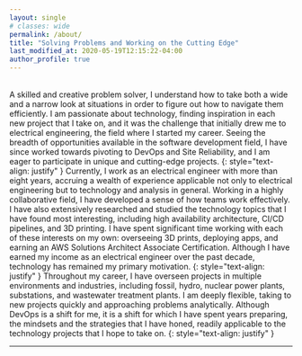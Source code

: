 ```yaml
---
layout: single
# classes: wide
permalink: /about/
title: "Solving Problems and Working on the Cutting Edge"
last_modified_at: 2020-05-19T12:15:22-04:00
author_profile: true
---
```

\
A skilled and creative problem solver, I understand how to take both a wide and a narrow look at situations in order to figure out how to navigate them efficiently. I am passionate about technology, finding inspiration in each new project that I take on, and it was the challenge that initially drew me to electrical engineering, the field where I started my career. Seeing the breadth of opportunities available in the software development field, I have since worked towards pivoting to DevOps and Site Reliability, and I am eager to participate in unique and cutting-edge projects.
{: style="text-align: justify" } 
Currently, I work as an electrical engineer with more than eight years, accruing a wealth of experience applicable not only to electrical engineering but to technology and analysis in general. Working in a highly collaborative field, I have developed a sense of how teams work effectively. I have also extensively researched and studied the technology topics that I have found most interesting, including high availability architecture, CI/CD pipelines, and 3D printing. I have spent significant time working with each of these interests on my own: overseeing 3D prints, deploying apps, and earning an AWS Solutions Architect Associate Certification. Although I have earned my income as an electrical engineer over the past decade, technology has remained my primary motivation.
{: style="text-align: justify" } 
Throughout my career, I have overseen projects in multiple environments and industries, including fossil, hydro, nuclear power plants, substations, and wastewater treatment plants. I am deeply flexible, taking to new projects quickly and approaching problems analytically. Although DevOps is a shift for me, it is a shift for which I have spent years preparing, the mindsets and the strategies that I have honed, readily applicable to the technology projects that I hope to take on. 
{: style="text-align: justify" } 
<!-- In general, organize and categorize your purposes  -->
<!-- This language is very software dev/web dev orientated. Use language that focuses on devops priorities and core values -->
<!-- A skilled and creative problem solver, Scott understands how to take both a wide and a narrow look at situations in order to figure out how to navigate them efficiently. He is passionate about technology, finding inspiration in each new project that he takes on, and it was the challenge that initially drew him to electrical engineering, the field where he started his career. Seeing the breadth of opportunities available in the software development field, he has since pivoted to DevOps, and he is eager to participate in unique and cutting-edge projects.

Previously, Scott worked as an electrical engineer for more than eight years, accruing a wealth of experience applicable not only to electrical engineering but to technology and analysis in general. Working in close proximity to the technology field, he has developed a sense of how DevOps teams work effectively. He has also extensively researched and studied the technology topics that interest him most, including high availability architecture, virtual reality, and 3D printing. He has spent significant time working with each of these technologies on his own: overseeing 3D prints, testing out VR systems, and earning his AWS Solutions Architect Associate Certification. Although he has earned his income as an electrical engineer over the past decade, technology has remained his primary motivation.

Scott discovered he had a passion for technology and computers at a very young age. Together with his father, a systems engineer, they would ping each other over LAN network and talk to each other in the same house this way.  -->

<!-- Add note about how engineering is an art -->


<!-- This is too specificically personal. Aim towards purposeful examples -->
<!-- Scott discovered his passion for technology and computers when he was a young boy. His father is an engineer as well, and he taught Scott to follow his natural interests. All throughout his adolescence, Scott was never short on educational toys, lab equipment, and science books, which his family provided to him, encouraging him to continue learning and practicing his skills as a researcher and problem solver. As supportive as they were, of course, there was some friction over the long hours he would spend on the one computer in the house, making it hard for anyone else to get computer time of their own. Always someone who goes looking for ways forward, Scott built a computer system of his own, sourcing the parts himself.

Programming, web development, robotics, math: these were Scott's obsessions during middle school and high school. Data interpretation and critical thinking came naturally to him, and that and his extreme curiosity led him to immerse himself in his STEM education even further.

In his career, Scott has overseen projects in multiple environments, including fossil, hydro, nuclear power plants, substations, and wastewater treatment plants. He is deeply flexible, taking to new projects quickly and approaching problems analytically. Although DevOps is a shift for him, it is a shift for which he has spent years preparing, the mindsets and the strategies that he has honed readily applicable to the technology projects that he hopes to take on.

A graduate of Stevens Institute of Technology, Scott earned his Bachelor's Degree in Electrical Engineering. In his free time, he enjoys playing the piano. -->

---
